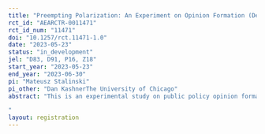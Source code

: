 ```yaml
---
title: "Preempting Polarization: An Experiment on Opinion Formation (Democrats)"
rct_id: "AEARCTR-0011471"
rct_id_num: "11471"
doi: "10.1257/rct.11471-1.0"
date: "2023-05-23"
status: "in_development"
jel: "D83, D91, P16, Z18"
start_year: "2023-05-23"
end_year: "2023-06-30"
pi: "Mateusz Stalinski"
pi_other: "Dan KashnerThe University of Chicago"
abstract: "This is an experimental study on public policy opinion formation with a sample of Democrats. We have previously pre-registered and conducted a simiar study with a sample of Republicans (AEARCTR-0009704).
"
layout: registration
---
```


